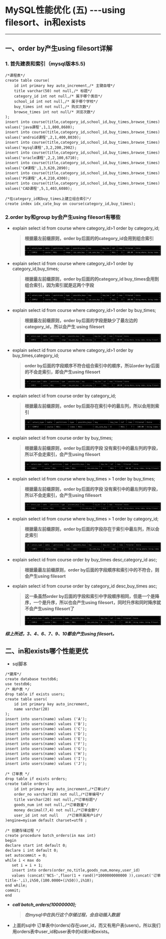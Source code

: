 # MySQL性能优化 (五) ---using filesort、in和exists

___

## 一、order by产生using filesort详解

### 1. 首先建表和索引（mysql版本5.5)

```mysql
/*课程表*/
create table course(
	id int primary key auto_increment,/* 主键自增*/
	title varchar(50) not null,/* 标题*/
	category_id int not null,/* 属于哪个类目*/
	school_id int not null,/* 属于哪个学校*/
	buy_times int not null,/* 购买次数*/
	browse_times int not null/* 浏览次数*/
);
insert into course(title,category_id,school_id,buy_times,browse_times) values('java课程',1,1,800,8680);
insert into course(title,category_id,school_id,buy_times,browse_times) values('android课程',2,1,400,8030);
insert into course(title,category_id,school_id,buy_times,browse_times) values('mysql课程',3,2,200,2902);
insert into course(title,category_id,school_id,buy_times,browse_times) values('oracle课程',2,2,100,6710);
insert into course(title,category_id,school_id,buy_times,browse_times) values('C#课程',1,3,620,2890);
insert into course(title,category_id,school_id,buy_times,browse_times) values('PS课程',4,4,210,4300);
insert into course(title,category_id,school_id,buy_times,browse_times) values('CAD课程',5,1,403,6080);

/*在category_id和buy_times上建立组合索引*/
create index idx_cate_buy on course(category_id,buy_times);
```

### 2.order by和group by会产生using filesort有哪些

* explain select id from course where category_id>1 order by category_id;

    >**根据最左前缀原则，order by后面的的category_id会用到组合索引**
    >
    >![avatar](../doc/mysql/mysql5/1.jpg)

* explain select id from course where category_id>1 order by category_id,buy_times;

    > **根据最左前缀原则，order by后面的的category_id buy_times会用到组合索引，因为索引就是这两个字段**
    >
    > ![avatar](../doc/mysql/mysql5/2.jpg)

* explain select id from course where category_id>1 order by buy_times;

    > **根据最左前缀原则，order by后面的字段是缺少了最左边的category_id，所以会产生 using filesort**
    >
    > ![avatar](../doc/mysql/mysql5/3.jpg)

* explain select id from course where category_id>1 order by buy_times,category_id;

    > **order by后面的字段顺序不符合组合索引中的顺序，所以order by后面的不会走索引，即会产生using filesort**
    >
    > ![avatar](../doc/mysql/mysql5/4.jpg)

* explain select id from course order by category_id;

    > **根据最左前缀原则，order by后面存在索引中的最左列，所以会用到索引**
    >
    > ![avatar](../doc/mysql/mysql5/5.jpg)

* explain select id from course order by buy_times;

    > **根据最左前缀原则，order by后面的字段 没有索引中的最左列的字段，所以不会走索引，会产生using filesort**
    >
    > ![avatar](../doc/mysql/mysql5/6.jpg)

* explain select id from course where buy_times > 1 order by buy_times;

    > **根据最左前缀原则，order by后面的字段 没有索引中的最左列的字段，所以不会走索引，会产生using fillesort**
    >
    > ![avatar](../doc/mysql/mysql5/7.jpg)

* explain select id from course where buy_times > 1 order by category_id;

    > **根据最左前缀原则，order by后面的字段存在于索引中最左列，所以会走索引**
    >
    > ![avatar](../doc/mysql/mysql5/8.jpg)

* explain select id from course order by buy_times desc,category_id asc;

    > **根据最最左前缀原则，order by后面的字段顺序和索引中的不符合，则会产生using filesort**

* explain select id from course order by category_id desc,buy_times asc;

    > **这一条虽然order by后面的字段和索引中字段顺序相同，但是一个是降序，一个是升序，所以也会产生using filesort，同时升序和同时降序就不会产生using filesort了**
    >
    > ![avatar](../doc/mysql/mysql5/10.jpg)

***综上所述，3、4、6、7、9、10都会产生using filesort。***

## 二、in和exists哪个性能更优

* sql脚本

```mysql
/*建库*/
create database testdb6;
use testdb6;
/* 用户表 */
drop table if exists users;
create table users(
	id int primary key auto_increment,
	name varchar(20)
);
insert into users(name) values ('A');
insert into users(name) values ('B');
insert into users(name) values ('C');
insert into users(name) values ('D');
insert into users(name) values ('E');
insert into users(name) values ('F');
insert into users(name) values ('G');
insert into users(name) values ('H');
insert into users(name) values ('I');
insert into users(name) values ('J');

/* 订单表 */
drop table if exists orders;
create table orders(
	id int primary key auto_increment,/*订单id*/
	order_no varchar(20) not null,/*订单编号*/
	title varchar(20) not null,/*订单标题*/
	goods_num int not null,/*订单数量*/
	money decimal(7,4) not null,/*订单金额*/
	user_id int not null    /*订单所属用户id*/
)engine=myisam default charset=utf8 ;

/* 创建存储过程 */
create procedure batch_orders(in max int)
begin
declare start int default 0;
declare i int default 0;
set autocommit = 0;  
while i < max do
   set i = i + 1;
   insert into orders(order_no,title,goods_num,money,user_id) 
   values (concat('NCS-',floor(1 + rand()*1000000000000 )),concat('订单title-',i),i%50,(100.0000+(i%50)),i%10);
end while;
commit;
end 
```


* ***call batch_orders(10000000);*** 

    > ***在mysql中在执行这个存储过程，会自动插入数据***

* 上面的sql中 订单表中(orders)存在user_id，而又有用户表(users)，所以我们用orders表中user_id和user表中的id来in和exists。